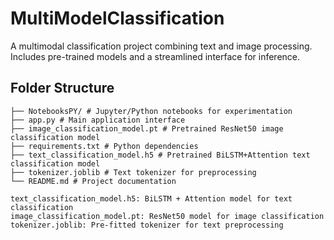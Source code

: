 # MultiModelClassification

A multimodal classification project combining text and image processing. Includes pre-trained models and a streamlined interface for inference.

## Folder Structure
```MultiModelClassification/
├── NotebooksPY/ # Jupyter/Python notebooks for experimentation
├── app.py # Main application interface
├── image_classification_model.pt # Pretrained ResNet50 image classification model
├── requirements.txt # Python dependencies
├── text_classification_model.h5 # Pretrained BiLSTM+Attention text classification model
├── tokenizer.joblib # Text tokenizer for preprocessing
└── README.md # Project documentation
```
```Pre-trained Models
text_classification_model.h5: BiLSTM + Attention model for text classification
image_classification_model.pt: ResNet50 model for image classification
tokenizer.joblib: Pre-fitted tokenizer for text preprocessing
```
